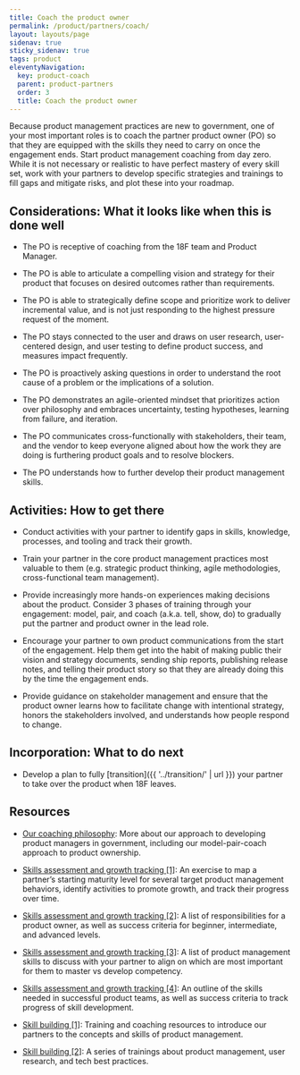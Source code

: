```yaml
---
title: Coach the product owner
permalink: /product/partners/coach/
layout: layouts/page
sidenav: true
sticky_sidenav: true
tags: product
eleventyNavigation:
  key: product-coach
  parent: product-partners
  order: 3
  title: Coach the product owner
---
```


Because product management practices are new to government, one of your most important roles is to coach the partner product owner (PO) so that they are equipped with the skills they need to carry on once the engagement ends. Start product management coaching from day zero. While it is not necessary or realistic to have perfect mastery of every skill set, work with your partners to develop specific strategies and trainings to fill gaps and mitigate risks, and plot these into your roadmap.

## Considerations: What it looks like when this is done well

- The PO is receptive of coaching from the 18F team and Product Manager.

- The PO is able to articulate a compelling vision and strategy for their product that focuses on desired outcomes rather than requirements.

- The PO is able to strategically define scope and prioritize work to deliver incremental value, and is not just responding to the highest pressure request of the moment.

- The PO stays connected to the user and draws on user research, user-centered design, and user testing to define product success, and measures impact frequently.

- The PO is proactively asking questions in order to understand the root cause of a problem or the implications of a solution.

- The PO demonstrates an agile-oriented mindset that prioritizes action over philosophy and embraces uncertainty, testing hypotheses, learning from failure, and iteration.

- The PO communicates cross-functionally with stakeholders, their team, and the vendor to keep everyone aligned about how the work they are doing is furthering product goals and to resolve blockers.

- The PO understands how to further develop their product management skills.

## Activities: How to get there

- Conduct activities with your partner to identify gaps in skills, knowledge, processes, and tooling and track their growth.

- Train your partner in the core product management practices most valuable to them (e.g. strategic product thinking, agile methodologies, cross-functional team management).

- Provide increasingly more hands-on experiences making decisions about the product. Consider 3 phases of training through your engagement: model, pair, and coach (a.k.a. tell, show, do) to gradually put the partner and product owner in the lead role.

- Encourage your partner to own product communications from the start of the engagement. Help them get into the habit of making public their vision and strategy documents, sending ship reports, publishing release notes, and telling their product story so that they are already doing this by the time the engagement ends.

- Provide guidance on stakeholder management and ensure that the product owner learns how to facilitate change with intentional strategy, honors the stakeholders involved, and understands how people respond to change.

## Incorporation: What to do next

- Develop a plan to fully [transition]({{ '../transition/' | url }}) your partner to take over the product when 18F leaves.

## Resources

- [Our coaching philosophy](https://18f.gsa.gov/2019/08/22/building-product-management-capacity-in-government-part-1/): More about our approach to developing product managers in government, including our model-pair-coach approach to product ownership.

- <a href="https://www.figma.com/board/X3Xw8fpT3Ej8CfqoD0SRK6/SHAREABLE-product-owner-growth-metrics?t=WtgsY1l4dwAtXwHR-0" class="private-link">Skills assessment and growth tracking [1]</a>: An exercise to map a partner’s starting maturity level for several target product management behaviors, identify activities to promote growth, and track their progress over time.

- [Skills assessment and growth tracking [2]](https://docs.google.com/document/d/1YDPU1EdtCtb4uSDF7ZAcjwv_LkZyVmnrRRdvyrMBJKo/edit): A list of responsibilities for a product owner, as well as success criteria for beginner, intermediate, and advanced levels.

- [Skills assessment and growth tracking [3]](https://docs.google.com/document/d/1B-AyAFJZYEmh7_ktoF8uwLncfZajhNgUxwduE3fltbg/edit): A list of product management skills to discuss with your partner to align on which are most important for them to master vs develop competency.

- [Skills assessment and growth tracking [4]](https://docs.google.com/document/d/1X_zZwVGNv_925ExnpkrnXfaWo_Y2zOs2geJ8UxOYfZQ/edit#): An outline of the skills needed in successful product teams, as well as success criteria to track progress of skill development.

- [Skill building [1]](https://drive.google.com/drive/folders/0BzZVmD5fX0bwamNmR0N3UGltWTA): Training and coaching resources to introduce our partners to the concepts and skills of product management.

- [Skill building [2]](https://github.com/18F/CAMD-resources/blob/master/METHODS.md): A series of trainings about product management, user research, and tech best practices.
